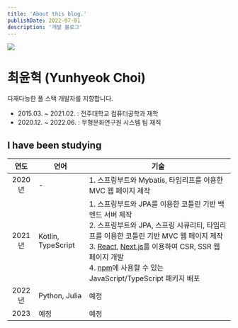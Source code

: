 ```yaml
---
title: 'About this blog.'
publishDate: 2022-07-01
description: '개발 블로그'
---
```


![](/images/about/hero.jpeg)

# 최윤혁 (Yunhyeok Choi)

다재다능한 풀 스택 개발자를 지향합니다.

- 2015.03. ~ 2021.02. : 전주대학교 컴퓨터공학과 재학
- 2020.12. ~ 2022.06. : 무형문화연구원 시스템 팀 재직

## I have been studying

|  연도  | 언어               | 기술                                                                                                                                                                                                                                                                                                                                                       |
| :----: | ------------------ | ---------------------------------------------------------------------------------------------------------------------------------------------------------------------------------------------------------------------------------------------------------------------------------------------------------------------------------------------------------- |
| 2020년 | -                  | 1. 스프링부트와 Mybatis, 타임리프를 이용한 MVC 웹 페이지 제작                                                                                                                                                                                                                                                                                              |
| 2021년 | Kotlin, TypeScript | 1. 스프링부트와 JPA를 이용한 코틀린 기반 백엔드 서버 제작<br />2. 스프링부트와 JPA, 스프링 시큐리티, 타임리프를 이용한 코틀린 기반 MVC 웹 페이지 제작<br />3. [React](https://ko.reactjs.org/), [Next.js](https://nextjs.org/)를 이용하여 CSR, SSR 웹 페이지 개발<br />4. [npm](https://www.npmjs.com/)에 사용할 수 있는 JavaScript/TypeScript 패키지 배포 |
| 2022년 | Python, Julia      | 예정                                                                                                                                                                                                                                                                                                                                                       |
|  2023  | 예정               | 예정                                                                                                                                                                                                                                                                                                                                                       |

